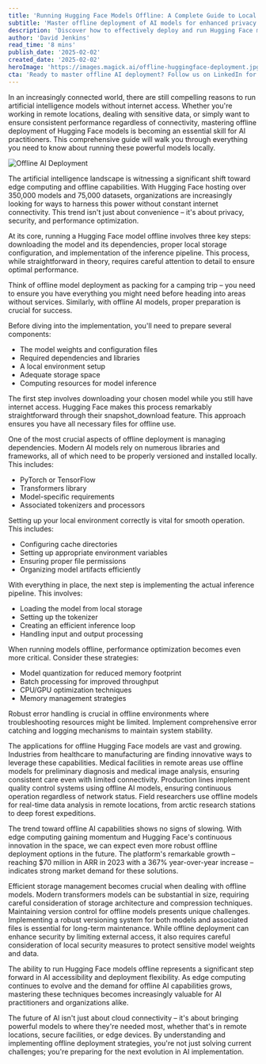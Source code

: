 ```yaml
---
title: 'Running Hugging Face Models Offline: A Complete Guide to Local AI Deployment'
subtitle: 'Master offline deployment of AI models for enhanced privacy and performance'
description: 'Discover how to effectively deploy and run Hugging Face models offline, ensuring AI capabilities in environments with limited or no internet connectivity. This comprehensive guide covers everything from initial setup to performance optimization and real-world applications.'
author: 'David Jenkins'
read_time: '8 mins'
publish_date: '2025-02-02'
created_date: '2025-02-02'
heroImage: 'https://images.magick.ai/offline-huggingface-deployment.jpg'
cta: 'Ready to master offline AI deployment? Follow us on LinkedIn for more expert insights and stay updated on the latest developments in AI implementation strategies.'
---
```


In an increasingly connected world, there are still compelling reasons to run artificial intelligence models without internet access. Whether you're working in remote locations, dealing with sensitive data, or simply want to ensure consistent performance regardless of connectivity, mastering offline deployment of Hugging Face models is becoming an essential skill for AI practitioners. This comprehensive guide will walk you through everything you need to know about running these powerful models locally.

![Offline AI Deployment](https://i.magick.ai/PIXE/1738491719188_magick_img.webp)

The artificial intelligence landscape is witnessing a significant shift toward edge computing and offline capabilities. With Hugging Face hosting over 350,000 models and 75,000 datasets, organizations are increasingly looking for ways to harness this power without constant internet connectivity. This trend isn't just about convenience – it's about privacy, security, and performance optimization.

At its core, running a Hugging Face model offline involves three key steps: downloading the model and its dependencies, proper local storage configuration, and implementation of the inference pipeline. This process, while straightforward in theory, requires careful attention to detail to ensure optimal performance.

Think of offline model deployment as packing for a camping trip – you need to ensure you have everything you might need before heading into areas without services. Similarly, with offline AI models, proper preparation is crucial for success.

Before diving into the implementation, you'll need to prepare several components:
- The model weights and configuration files
- Required dependencies and libraries
- A local environment setup
- Adequate storage space
- Computing resources for model inference

The first step involves downloading your chosen model while you still have internet access. Hugging Face makes this process remarkably straightforward through their snapshot_download feature. This approach ensures you have all necessary files for offline use.

One of the most crucial aspects of offline deployment is managing dependencies. Modern AI models rely on numerous libraries and frameworks, all of which need to be properly versioned and installed locally. This includes:
- PyTorch or TensorFlow
- Transformers library
- Model-specific requirements
- Associated tokenizers and processors

Setting up your local environment correctly is vital for smooth operation. This includes:
- Configuring cache directories
- Setting up appropriate environment variables
- Ensuring proper file permissions
- Organizing model artifacts efficiently

With everything in place, the next step is implementing the actual inference pipeline. This involves:
- Loading the model from local storage
- Setting up the tokenizer
- Creating an efficient inference loop
- Handling input and output processing

When running models offline, performance optimization becomes even more critical. Consider these strategies:
- Model quantization for reduced memory footprint
- Batch processing for improved throughput
- CPU/GPU optimization techniques
- Memory management strategies

Robust error handling is crucial in offline environments where troubleshooting resources might be limited. Implement comprehensive error catching and logging mechanisms to maintain system stability.

The applications for offline Hugging Face models are vast and growing. Industries from healthcare to manufacturing are finding innovative ways to leverage these capabilities. Medical facilities in remote areas use offline models for preliminary diagnosis and medical image analysis, ensuring consistent care even with limited connectivity. Production lines implement quality control systems using offline AI models, ensuring continuous operation regardless of network status. Field researchers use offline models for real-time data analysis in remote locations, from arctic research stations to deep forest expeditions.

The trend toward offline AI capabilities shows no signs of slowing. With edge computing gaining momentum and Hugging Face's continuous innovation in the space, we can expect even more robust offline deployment options in the future. The platform's remarkable growth – reaching $70 million in ARR in 2023 with a 367% year-over-year increase – indicates strong market demand for these solutions.

Efficient storage management becomes crucial when dealing with offline models. Modern transformers models can be substantial in size, requiring careful consideration of storage architecture and compression techniques. Maintaining version control for offline models presents unique challenges. Implementing a robust versioning system for both models and associated files is essential for long-term maintenance. While offline deployment can enhance security by limiting external access, it also requires careful consideration of local security measures to protect sensitive model weights and data.

The ability to run Hugging Face models offline represents a significant step forward in AI accessibility and deployment flexibility. As edge computing continues to evolve and the demand for offline AI capabilities grows, mastering these techniques becomes increasingly valuable for AI practitioners and organizations alike.

The future of AI isn't just about cloud connectivity – it's about bringing powerful models to where they're needed most, whether that's in remote locations, secure facilities, or edge devices. By understanding and implementing offline deployment strategies, you're not just solving current challenges; you're preparing for the next evolution in AI implementation.